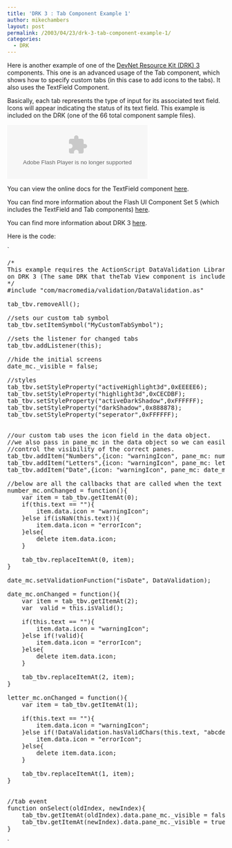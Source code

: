```yaml
---
title: 'DRK 3 : Tab Component Example 1'
author: mikechambers
layout: post
permalink: /2003/04/23/drk-3-tab-component-example-1/
categories:
  - DRK
---
```



Here is another example of one of the [DevNet Resource Kit (DRK) 3][1] components. This one is an advanced usage of the Tab component, which shows how to specify custom tabs (in this case to add icons to the tabs). It also uses the TextField Component.

<!--more-->

Basically, each tab represents the type of input for its associated text field. Icons will appear indicating the status of its text field. This example is included on the DRK (one of the 66 total component sample files).

<OBJECT classid="clsid:D27CDB6E-AE6D-11cf-96B8-444553540000" codebase="http://download.macromedia.com/pub/shockwave/cabs/flash/swflash.cab#version=6,0,0,0" WIDTH="325" HEIGHT="125" id="tab_Example2" ALIGN="">
  <PARAM NAME=movie VALUE="/mesh/drk/tab_Example2.swf"> <PARAM NAME=quality VALUE=high> <PARAM NAME=bgcolor VALUE=#FFFFFF> <EMBED src="/mesh/drk/tab_Example2.swf" quality=high bgcolor=#FFFFFF WIDTH="325" HEIGHT="125" NAME="tab_Example2" ALIGN="" TYPE="application/x-shockwave-flash" PLUGINSPAGE="http://www.macromedia.com/go/getflashplayer"></EMBED>
</OBJECT>

You can view the online docs for the TextField component [here][2].

You can find more information about the Flash UI Component Set 5 (which includes the TextField and Tab components) [here][3].

You can find more information about DRK 3 [here][4].

Here is the code:

`
<pre>
/*
This example requires the ActionScript DataValidation Library which is included
on DRK 3 (The same DRK that theTab View component is included).
*/
#include "com/macromedia/validation/DataValidation.as"

tab_tbv.removeAll();

//sets our custom tab symbol
tab_tbv.setItemSymbol("MyCustomTabSymbol");

//sets the listener for changed tabs
tab_tbv.addListener(this);

//hide the initial screens
date_mc._visible = false;

//styles
tab_tbv.setStyleProperty("activeHighlight3d",0xEEEEE6);
tab_tbv.setStyleProperty("highlight3d",0xCECDBF);
tab_tbv.setStyleProperty("activeDarkShadow",0xFFFFFF);
tab_tbv.setStyleProperty("darkShadow",0x888878);
tab_tbv.setStyleProperty("seperator",0xFFFFFF);


//our custom tab uses the icon field in the data object.
//we also pass in pane_mc in the data object so we can easily
//control the visibility of the correct panes.
tab_tbv.addItem("Numbers",{icon: "warningIcon", pane_mc: number_mc});
tab_tbv.addItem("Letters",{icon: "warningIcon", pane_mc: letter_mc});
tab_tbv.addItem("Date",{icon: "warningIcon", pane_mc: date_mc});

//below are all the callbacks that are called when the text changes
number_mc.onChanged = function(){
	var item = tab_tbv.getItemAt(0);
	if(this.text == ""){
		item.data.icon = "warningIcon";
	}else if(isNaN(this.text)){
		item.data.icon = "errorIcon";
	}else{
		delete item.data.icon;
	}
	
	tab_tbv.replaceItemAt(0, item);
}

date_mc.setValidationFunction("isDate", DataValidation);

date_mc.onChanged = function(){
	var item = tab_tbv.getItemAt(2);
	var  valid = this.isValid();
	
	if(this.text == ""){
		item.data.icon = "warningIcon";
	}else if(!valid){
		item.data.icon = "errorIcon";		
	}else{
		delete item.data.icon;
	}

	tab_tbv.replaceItemAt(2, item);
}

letter_mc.onChanged = function(){
	var item = tab_tbv.getItemAt(1);

	if(this.text == ""){
		item.data.icon = "warningIcon";
	}else if(!DataValidation.hasValidChars(this.text, "abcdefghijklmnopqrstuvwxyz")){
		item.data.icon = "errorIcon";		
	}else{
		delete item.data.icon;
	}

	tab_tbv.replaceItemAt(1, item);
}


//tab event
function onSelect(oldIndex, newIndex){
	tab_tbv.getItemAt(oldIndex).data.pane_mc._visible = false;
	tab_tbv.getItemAt(newIndex).data.pane_mc._visible = true;	
}
</pre>
<p>`

 [1]: http://www.macromedia.com/software/drk/productinfo/product_overview/volume3/
 [2]: http://www.macromedia.com/software/drk/productinfo/product_overview/volume3/drk3_docs/index.html
 [3]: http://www.macromedia.com/software/drk/productinfo/product_overview/volume3/flashmx.html
 [4]: http://www.macromedia.com/software/drk/